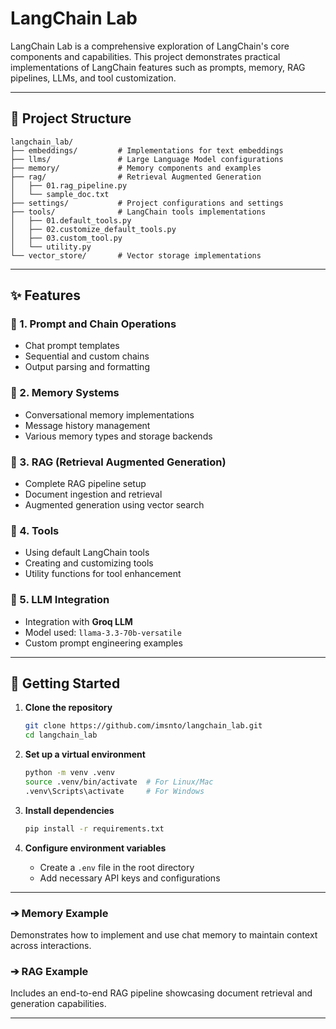 # LangChain Lab

LangChain Lab is a comprehensive exploration of LangChain's core components and capabilities. This project demonstrates practical implementations of LangChain features such as prompts, memory, RAG pipelines, LLMs, and tool customization.

---

## 📁 Project Structure

```
langchain_lab/
├── embeddings/         # Implementations for text embeddings
├── llms/               # Large Language Model configurations
├── memory/             # Memory components and examples
├── rag/                # Retrieval Augmented Generation
│   ├── 01.rag_pipeline.py
│   └── sample_doc.txt
├── settings/           # Project configurations and settings
├── tools/              # LangChain tools implementations
│   ├── 01.default_tools.py
│   ├── 02.customize_default_tools.py
│   ├── 03.custom_tool.py
│   └── utility.py
└── vector_store/       # Vector storage implementations
```

---

## ✨ Features

### 🔹 1. Prompt and Chain Operations
- Chat prompt templates
- Sequential and custom chains
- Output parsing and formatting

### 🔹 2. Memory Systems
- Conversational memory implementations
- Message history management
- Various memory types and storage backends

### 🔹 3. RAG (Retrieval Augmented Generation)
- Complete RAG pipeline setup
- Document ingestion and retrieval
- Augmented generation using vector search

### 🔹 4. Tools
- Using default LangChain tools
- Creating and customizing tools
- Utility functions for tool enhancement

### 🔹 5. LLM Integration
- Integration with **Groq LLM**
- Model used: `llama-3.3-70b-versatile`
- Custom prompt engineering examples

---

## 🚀 Getting Started

1. **Clone the repository**
   ```bash
   git clone https://github.com/imsnto/langchain_lab.git
   cd langchain_lab
   ```

2. **Set up a virtual environment**
   ```bash
   python -m venv .venv
   source .venv/bin/activate  # For Linux/Mac
   .venv\Scripts\activate     # For Windows
   ```

3. **Install dependencies**
   ```bash
   pip install -r requirements.txt
   ```

4. **Configure environment variables**
   - Create a `.env` file in the root directory
   - Add necessary API keys and configurations

---

### ➔ Memory Example
Demonstrates how to implement and use chat memory to maintain context across interactions.

### ➔ RAG Example
Includes an end-to-end RAG pipeline showcasing document retrieval and generation capabilities.

---

